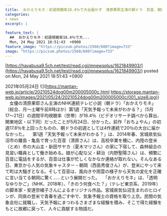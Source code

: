 ```yaml
---
title:  おかえりモネ：初週視聴率18.4％で大台届かず　清原果耶主演の朝ドラ　百音、朝岡の“気象予報”に驚き！  
categories:
- news
excerpt: |
  
feature_text: |
  ##  おかえりモネ：初週視聴率18.4％で大...
  Mon, 24 May 2021 18:51:43  +0900
feature_image: "https://picsum.photos/2560/600?image=733"
image: "https://picsum.photos/2560/600?image=733"
---
```


[https://hayabusa9.5ch.net/test/read.cgi/mnewsplus/1621849903/](https://hayabusa9.5ch.net/test/read.cgi/mnewsplus/1621849903/)
posted on Mon, 24 May 2021 18:51:43  +0900

<!--more-->

2021年05月24日 ![](https://mantan-web.jp/article/20210524dog00m200005000c.html [https://storage.mantan-web.jp/images/2021/05/24/20210524dog00m200005000c/001_size8.jpg)](https://storage.mantan-web.jp/images/2021/05/24/20210524dog00m200005000c/001_size8.jpg)) 　女優の清原果耶さん主演のNHK連続テレビ小説（朝ドラ）「おかえりモネ」（総合、月〜土曜午前8時ほか）第1週「天気予報って未来がわかる？」（5月17〜21日）の週間平均視聴率（世帯）が18.4％（ビデオリサーチ調べから算出、関東地区・以下同）だったことが5月24日、分かった。前作「おちょやん」の初週17.8％を上回ったものの、朝ドラの初週としては4作連続で20％の大台に届かなかった。 　第1週「天気予報って未来がわかる？」は、2014年春、宮城県気仙沼市の離島・亀島で育った百音（清原さん）は、高校卒業を機に、内陸の登米（とめ）市の大山主・新田サヤカ（夏木マリさん）の家に下宿して、森林組合の見習い職員として働き始める。娘が心配な父・耕治（内野聖陽さん）は、頻繁に百音に電話をするが、百音は仕事が忙しくなかなか連絡が取れない。そんなある日、東京から人気の気象キャスター・朝岡（西島秀俊さん）が、登米にやって来て町は大騒ぎとなる。そして百音は、風向きや雨雲の様子から天気の変化を正確に言い当てる朝岡に驚く……という展開だった。 　「おかえりモネ」は、「透明なゆりかご」（NHK、2018年）、「きのう何食べた？」（テレビ東京系、2019年）の脚本家・安達奈緒子さんによるオリジナル作品。宮城県気仙沼生まれのヒロインが、同県の登米で青春を過ごす中で、気象予報士の資格を取り上京。民間の気象会社に就職し、天気予報にまつわるさまざまな経験を積み、そこで得た経験をもとに故郷に戻って、人々に貢献する物語だ。
